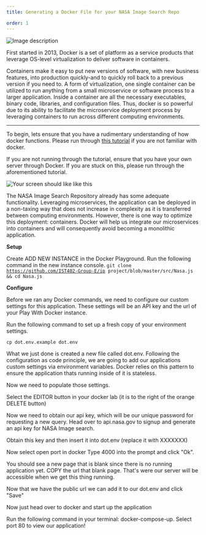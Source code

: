 ```yaml
---
title: Generating a Docker File for your NASA Image Search Repo

order: 1
---
```

<p><img src="https://dev-to-uploads.s3.amazonaws.com/uploads/articles/t2kuu6bmcqr4975els0h.png" alt="Image description"></p>
<p>First started in 2013, Docker is a set of platform as a service products that leverage OS-level virtualization to deliver software in containers. </p>
<p>Containers make it easy to put new versions of software, with new business features, into production quickly-and to quickly roll back to a previous version if you need to. A form of virtualization, one single container can be utilized to run anything from a small microservice or software process to a larger application. Inside a container are all the necessary executables, binary code, libraries, and configuration files. Thus, docker is so powerful due to its ability to facilitate the microservice deployment process by leveraging containers to run across different computing environments. </p>
<hr>
<p>To begin, lets ensure that you have a rudimentary understanding of how docker functions. Please run through <a href="https://www.docker.com/play-with-docker">this tutorial</a> if you are not familiar with docker. </p>
<p>If you are not running through the tutorial, ensure that you have your own server through Docker. If you are stuck on this, please run through the aforementioned tutorial. </p>
<p><img src="https://dev-to-uploads.s3.amazonaws.com/uploads/articles/uxuec84i6jwn9ka0ltkq.png" alt="Your screen should like like this"></p>
<p>The NASA Image Search Repository already has some adequate functionality. Leveraging microservices, the application can be deployed in a non-taxing way that does not increase in complexity as it is transferred between computing environments. However, there is one way to optimize this deployment: containers. Docker will help us integrate our microservices into containers and will consequently avoid becoming a monolithic application. </p>
<p><strong>Setup</strong></p>
<p>Create ADD NEW INSTANCE in the Docker Playground. Run the following command in the new instance console.
<code>git clone <a href="https://github.com/IST402-Group-E/ip">https://github.com/IST402-Group-E/ip</a> project/blob/master/src/Nasa.js &amp;&amp; cd Nasa.js</code></p>
<p><strong>Configure</strong></p>
<p>Before we ran any Docker commands, we need to configure our custom settings for this application. These settings will be an API key and the url of your Play With Docker instance.</p>
<p>Run the following command to set up a fresh copy of your environment settings.</p>
<p><code>cp dot.env.example dot.env</code></p>
<p>What we just done is created a new file called dot.env. Following the configuration as code principle, we are going to add our applications custom settings via environment variables. Docker relies on this pattern to ensure the application thats running inside of it is stateless.</p>
<p>Now we need to populate those settings.</p>
<p>Select the EDITOR button in your docker lab (it is to the right of the orange DELETE button)</p>
<p>Now we need to obtain our api key, which will be our unique password for requesting a new query. Head over to api.nasa.gov to signup and generate an api key for NASA Image search. </p>
<p>Obtain this key and then insert it into dot.env (replace it with XXXXXXX)</p>
<p>Now select open port in docker
Type 4000 into the prompt and click &quot;Ok&quot;.</p>
<p>You should see a new page that is blank since there is no running application yet. COPY the url that blank page. That&#39;s were our server will be accessible when we get this thing running.</p>
<p>Now that we have the public url we can add it to our dot.env and click &quot;Save&quot;</p>
<p>Now just head over to docker and start up the application</p>
<p>Run the following command in your terminal: docker-compose-up. Select port 80 to view our application!</p>

